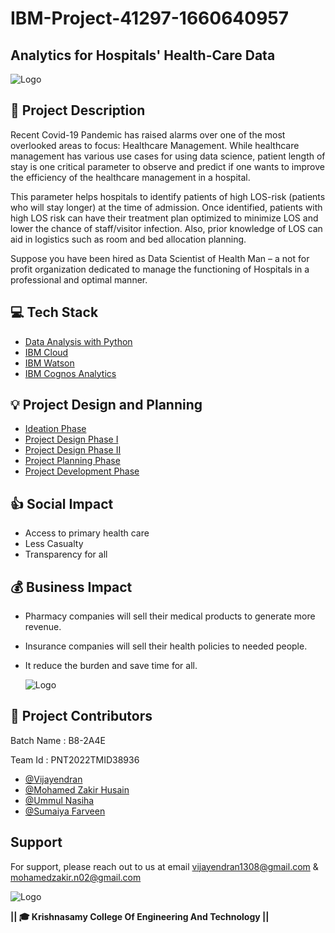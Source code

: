 
# IBM-Project-41297-1660640957


## **Analytics for Hospitals' Health-Care Data**
![Logo](https://cdn.dribbble.com/users/345283/screenshots/1566266/dribble-1.gif) 

## 📝 Project Description
Recent Covid-19 Pandemic has raised alarms over one of the most overlooked areas to focus: Healthcare
Management. While healthcare management has various use cases for using data science, patient length of stay is one critical parameter to observe and predict if one wants to improve the efficiency of the healthcare management in a hospital.

This parameter helps hospitals to identify patients of high LOS-risk (patients who will stay longer) at the time of admission. Once identified, patients with high LOS risk can have their treatment plan optimized to minimize LOS and lower the chance of staff/visitor infection. Also, prior knowledge of LOS can aid in logistics such as room and bed allocation planning.

Suppose you have been hired as Data Scientist of Health Man – a not for profit organization dedicated to manage the functioning of Hospitals in a professional and optimal manner.

## 💻 Tech Stack

 - [Data Analysis with Python](https://en.wikipedia.org/wiki/Data_analysis)
 - [IBM Cloud](https://en.wikipedia.org/wiki/IBM_Cloud)
 - [IBM Watson](https://en.wikipedia.org/wiki/IBM_Watson)
 - [IBM Cognos Analytics](https://en.wikipedia.org/wiki/IBM_Cognos_Analytics)


## 💡 Project Design and Planning
 - [Ideation Phase](https://github.com/IBM-EPBL/IBM-Project-41297-1660640957/tree/main/Project%20Design%20%26%20Planning/1.Ideation%20Phase)
 - [Project Design Phase I](https://github.com/IBM-EPBL/IBM-Project-41297-1660640957/tree/main/Project%20Design%20%26%20Planning/2.Project%20Design%20phase%20I)
 - [Project Design Phase II](https://github.com/IBM-EPBL/IBM-Project-41297-1660640957/blob/main/1.Ideation_phase/2.EmpathyMap.pdf)
 - [Project Planning Phase](https://github.com/IBM-EPBL/IBM-Project-41297-1660640957/tree/main/Project%20Design%20%26%20Planning)
 - [Project Development Phase](https://github.com/IBM-EPBL/IBM-Project-41297-1660640957/tree/main/Project%20Design%20%26%20Planning)

## 👍 Social Impact
 - Access to primary health care
 - Less Casualty
 - Transparency for all

## 💰 Business Impact
 - Pharmacy companies will sell their medical products to generate more revenue.
 - Insurance companies will sell their health policies to needed people.
 - It reduce the burden and save time for all.
   
   ![Logo](https://innovaremedia.com/wp-content/uploads/2019/12/hospital.gif)

## 💫 Project Contributors
Batch Name : B8-2A4E

Team Id : PNT2022TMID38936
- [@Vijayendran](https://www.github.com/VijayendranSL13)
- [@Mohamed Zakir Husain](https://www.github.com/mohamedzakirhusain)
- [@Ummul Nasiha](https://www.github.com/Nasiha19)
- [@Sumaiya Farveen](https://www.github.com/sumaiya2206)


## Support

For support, please reach out to us at email vijayendran1308@gmail.com & mohamedzakir.n02@gmail.com

![Logo](https://media1.giphy.com/media/l3q2FnW3yZRJVZH2g/giphy.gif?cid=790b7611df04fcf78be01764e6121ed07c106223750aabd6&rid=giphy.gif&ct=g)


**********|**| 🎓 Krishnasamy College Of Engineering And Technology |**|**********
